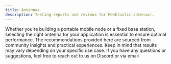```yaml
---
title: Antennas
description: Testing reports and reviews for Meshtastic antennas.
---
```


Whether you're building a portable mobile node or a fixed base station, selecting the right antenna for your application is essential to ensure optimal performance. The recommendations provided here are sourced from community insights and practical experiences. Keep in mind that results may vary depending on your specific use case. If you have any questions or suggestions, feel free to reach out to us on Discord or via email
